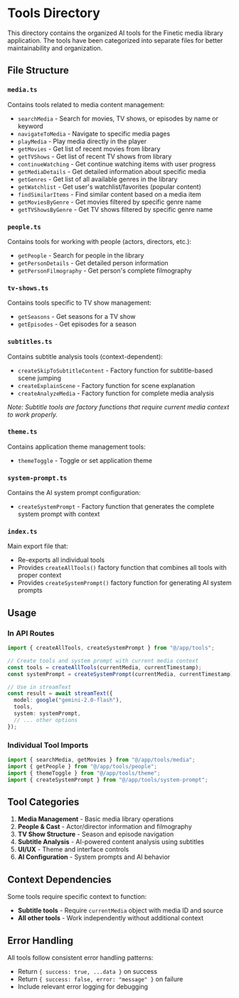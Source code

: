 # Tools Directory

This directory contains the organized AI tools for the Finetic media library application. The tools have been categorized into separate files for better maintainability and organization.

## File Structure

### `media.ts`

Contains tools related to media content management:

- `searchMedia` - Search for movies, TV shows, or episodes by name or keyword
- `navigateToMedia` - Navigate to specific media pages  
- `playMedia` - Play media directly in the player
- `getMovies` - Get list of recent movies from library
- `getTVShows` - Get list of recent TV shows from library
- `continueWatching` - Get continue watching items with user progress
- `getMediaDetails` - Get detailed information about specific media
- `getGenres` - Get list of all available genres in the library
- `getWatchlist` - Get user's watchlist/favorites (popular content)
- `findSimilarItems` - Find similar content based on a media item
- `getMoviesByGenre` - Get movies filtered by specific genre name
- `getTVShowsByGenre` - Get TV shows filtered by specific genre name

### `people.ts`

Contains tools for working with people (actors, directors, etc.):

- `getPeople` - Search for people in the library
- `getPersonDetails` - Get detailed person information
- `getPersonFilmography` - Get person's complete filmography

### `tv-shows.ts`

Contains tools specific to TV show management:

- `getSeasons` - Get seasons for a TV show
- `getEpisodes` - Get episodes for a season

### `subtitles.ts`

Contains subtitle analysis tools (context-dependent):

- `createSkipToSubtitleContent` - Factory function for subtitle-based scene jumping
- `createExplainScene` - Factory function for scene explanation
- `createAnalyzeMedia` - Factory function for complete media analysis

_Note: Subtitle tools are factory functions that require current media context to work properly._

### `theme.ts`

Contains application theme management tools:

- `themeToggle` - Toggle or set application theme

### `system-prompt.ts`

Contains the AI system prompt configuration:

- `createSystemPrompt` - Factory function that generates the complete system prompt with context

### `index.ts`

Main export file that:

- Re-exports all individual tools
- Provides `createAllTools()` factory function that combines all tools with proper context
- Provides `createSystemPrompt()` factory function for generating AI system prompts

## Usage

### In API Routes

```typescript
import { createAllTools, createSystemPrompt } from "@/app/tools";

// Create tools and system prompt with current media context
const tools = createAllTools(currentMedia, currentTimestamp);
const systemPrompt = createSystemPrompt(currentMedia, currentTimestamp);

// Use in streamText
const result = await streamText({
  model: google("gemini-2.0-flash"),
  tools,
  system: systemPrompt,
  // ... other options
});
```

### Individual Tool Imports

```typescript
import { searchMedia, getMovies } from "@/app/tools/media";
import { getPeople } from "@/app/tools/people";
import { themeToggle } from "@/app/tools/theme";
import { createSystemPrompt } from "@/app/tools/system-prompt";
```

## Tool Categories

1. **Media Management** - Basic media library operations
2. **People & Cast** - Actor/director information and filmography
3. **TV Show Structure** - Season and episode navigation
4. **Subtitle Analysis** - AI-powered content analysis using subtitles
5. **UI/UX** - Theme and interface controls
6. **AI Configuration** - System prompts and AI behavior

## Context Dependencies

Some tools require specific context to function:

- **Subtitle tools** - Require `currentMedia` object with media ID and source
- **All other tools** - Work independently without additional context

## Error Handling

All tools follow consistent error handling patterns:

- Return `{ success: true, ...data }` on success
- Return `{ success: false, error: "message" }` on failure
- Include relevant error logging for debugging
